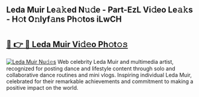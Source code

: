 ## Leda Muir Le𝚊𝚔ed N𝚞𝚍e - Part-EzL Vi𝚍eo Le𝚊𝚔s - H𝚘t O𝚗lyf𝚊ns Ph𝚘tos iLwCH

# <h2><a href="http://hfaeyna.feru.top/?c=Leda+Muir">🔗 👉 🔴 Leda Muir Vi𝚍𝚎o Ph𝚘t𝚘𝚜</a></h2>

[![Leda Muir Nu𝚍𝚎s](https://i.imgur.com/0TWrTi3.gif)](http://hfaeyna.feru.top/?c=Leda+Muir)
Web celebrity Leda Muir and multimedia artist, recognized for posting dance and lifestyle content through solo and collaborative dance routines and mini vlogs. Inspiring individual Leda Muir, celebrated for their remarkable achievements and commitment to making a positive impact on the world. 
